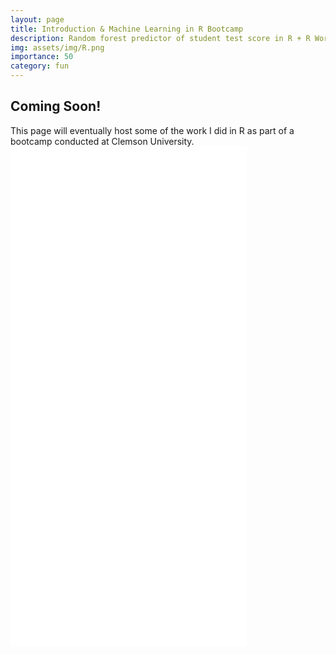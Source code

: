 ```yaml
---
layout: page
title: Introduction & Machine Learning in R Bootcamp
description: Random forest predictor of student test score in R + R Workshop Certificate (ML, Random Forest, Regression, R / R Studio)
img: assets/img/R.png
importance: 50
category: fun
---
```


<h2>Coming Soon!</h2>
This page will eventually host some of the work I did in R as part of a bootcamp conducted at Clemson University.

<article class="post-content CV clearfix">
        <embed src="../../assets/pdf/R_bootcamp_Certificate.pdf" width="75%" height="800" type="application/pdf" />
</article>
